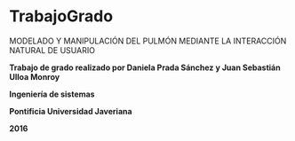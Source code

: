 # TrabajoGrado

MODELADO Y MANIPULACIÓN DEL PULMÓN MEDIANTE LA INTERACCIÓN NATURAL DE USUARIO 

**Trabajo de grado realizado por Daniela Prada Sánchez y Juan Sebastián Ulloa Monroy**

**Ingeniería de sistemas**

**Pontificia Universidad Javeriana**

**2016**
